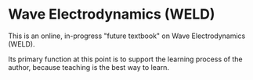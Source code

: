 # Wave Electrodynamics (WELD)

This is an online, in-progress "future textbook" on Wave Electrodynamics (WELD).

Its primary function at this point is to support the learning process of the author, because teaching is the best way to learn.

